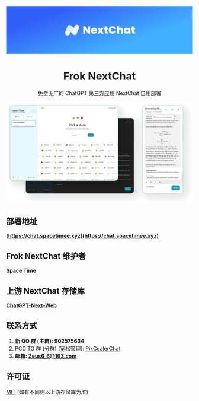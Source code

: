 <div align="center">
<img src="./images/head-cover.png" alt="icon"/>

<h1 align="center">Frok NextChat</h1>

免费无广的 ChatGPT 第三方应用 NextChat 自用部署

![cover](./images/cover.png)

</div>

## 部署地址

**[https://chat.spacetimee.xyz](https://chat.spacetimee.xyz)**

## Frok NextChat 维护者

**Space Time**

## 上游 NextChat 存储库

**[ChatGPT-Next-Web](https://github.com/ChatGPTNextWeb/ChatGPT-Next-Web)**

## 联系方式

1. **新 QQ 群 (主群): 902575634**
2. PCC TG 群 (分群) (宽松管理): [PixCealerChat](https://t.me/PixCealerChat)
3. **邮箱: Zeus6_6@163.com**

## 许可证

[MIT](https://opensource.org/license/mit/) (如有不同则以上游存储库为准)
